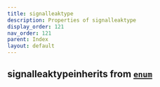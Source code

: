 ```yaml
---
title: signalleaktype
description: Properties of signalleaktype
display_order: 121
nav_order: 121
parent: Index
layout: default
---
```


## signalleaktypeinherits from [`enum`](./enum.html)
